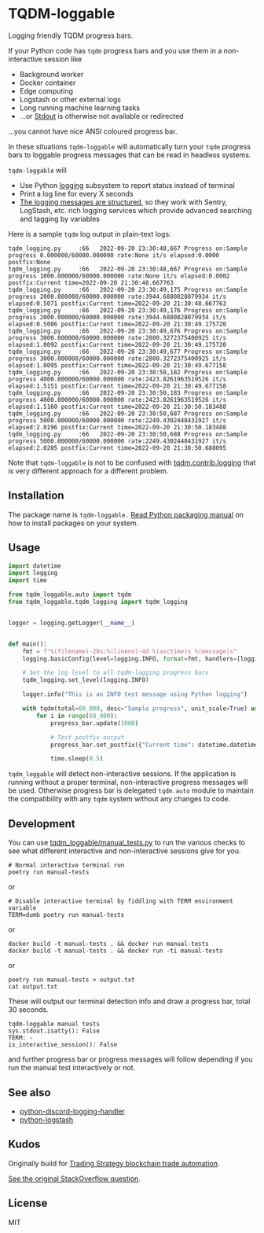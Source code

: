 TQDM-loggable
=============

Logging friendly TQDM progress bars.

If your Python code has `tqdm` progress bars and you use them in a non-interactive session like 

- Background worker
- Docker container
- Edge computing
- Logstash or other external logs
- Long running machine learning tasks
- ...or [Stdout](https://en.wikipedia.org/wiki/Standard_streams) is otherwise not available or redirected

...you cannot have nice ANSI coloured progress bar. 

In these situations `tqdm-loggable` will automatically turn your `tqdm` progress bars to loggable progress messages
that can be read in headless systems.


`tqdm-loggable` will

- Use Python [logging](https://docs.python.org/3/library/logging.html) subsystem to report status instead of terminal
- Print a log line for every X seconds
- [The logging messages are structured](https://docs.python.org/3/howto/logging-cookbook.html#implementing-structured-logging), so they work with Sentry, LogStash, etc. rich logging services
  which provide advanced searching and tagging by variables

Here is a sample `tqdm` log output in plain-text logs:

```
tqdm_logging.py     :66   2022-09-20 23:30:48,667 Progress on:Sample progress 0.000000/60000.000000 rate:None it/s elapsed:0.0000 postfix:None
tqdm_logging.py     :66   2022-09-20 23:30:48,667 Progress on:Sample progress 1000.000000/60000.000000 rate:None it/s elapsed:0.0002 postfix:Current time=2022-09-20 21:30:48.667763
tqdm_logging.py     :66   2022-09-20 23:30:49,175 Progress on:Sample progress 2000.000000/60000.000000 rate:3944.6880828079934 it/s elapsed:0.5071 postfix:Current time=2022-09-20 21:30:48.667763
tqdm_logging.py     :66   2022-09-20 23:30:49,176 Progress on:Sample progress 2000.000000/60000.000000 rate:3944.6880828079934 it/s elapsed:0.5086 postfix:Current time=2022-09-20 21:30:49.175720
tqdm_logging.py     :66   2022-09-20 23:30:49,676 Progress on:Sample progress 3000.000000/60000.000000 rate:2800.3272375400925 it/s elapsed:1.0092 postfix:Current time=2022-09-20 21:30:49.175720
tqdm_logging.py     :66   2022-09-20 23:30:49,677 Progress on:Sample progress 3000.000000/60000.000000 rate:2800.3272375400925 it/s elapsed:1.0095 postfix:Current time=2022-09-20 21:30:49.677158
tqdm_logging.py     :66   2022-09-20 23:30:50,182 Progress on:Sample progress 4000.000000/60000.000000 rate:2423.8261963519526 it/s elapsed:1.5151 postfix:Current time=2022-09-20 21:30:49.677158
tqdm_logging.py     :66   2022-09-20 23:30:50,183 Progress on:Sample progress 4000.000000/60000.000000 rate:2423.8261963519526 it/s elapsed:1.5160 postfix:Current time=2022-09-20 21:30:50.183488
tqdm_logging.py     :66   2022-09-20 23:30:50,687 Progress on:Sample progress 5000.000000/60000.000000 rate:2249.4302448431927 it/s elapsed:2.0196 postfix:Current time=2022-09-20 21:30:50.183488
tqdm_logging.py     :66   2022-09-20 23:30:50,688 Progress on:Sample progress 5000.000000/60000.000000 rate:2249.4302448431927 it/s elapsed:2.0205 postfix:Current time=2022-09-20 21:30:50.688095
```

Note that `tqdm-loggable` is not to be confused with [tqdm.contrib.logging](https://tqdm.github.io/docs/contrib.logging/) 
that is very different approach for a different problem.

Installation
------------

The package name is `tqdm-loggable.` [Read Python packaging manual](https://packaging.python.org/en/latest/) on how to install packages
on your system.

Usage
-----

```python
import datetime
import logging
import time

from tqdm_loggable.auto import tqdm
from tqdm_loggable.tqdm_logging import tqdm_logging


logger = logging.getLogger(__name__)


def main():
    fmt = f"%(filename)-20s:%(lineno)-4d %(asctime)s %(message)s"
    logging.basicConfig(level=logging.INFO, format=fmt, handlers=[logging.StreamHandler()])

    # Set the log level to all tqdm-logging progress bars
    tqdm_logging.set_level(logging.INFO)

    logger.info("This is an INFO test message using Python logging")

    with tqdm(total=60_000, desc="Sample progress", unit_scale=True) as progress_bar:
        for i in range(60_000):
            progress_bar.update(1000)

            # Test postfix output
            progress_bar.set_postfix({"Current time": datetime.datetime.utcnow()})

            time.sleep(0.5)

```

`tqdm_loggable` will detect non-interactive sessions.
If the application is running without a proper terminal, non-interactive progress messages will be used.
Otherwise progress bar is delegated `tqdm.auto` module to maintain the compatibility
with any `tqdm` system without any changes to code.

Development
-----------

You can use [tqdm_loggable/manual_tests.py](./tqdm_loggable/manual_tests.py) to run the various checks 
to see what different interactive and non-interactive sessions give for you.

```shell
# Normal interactive terminal run
poetry run manual-tests 
```

or

```shell
# Disable interactive terminal by fiddling with TERM environment variable
TERM=dumb poetry run manual-tests 
```

or

```shell
docker build -t manual-tests . && docker run manual-tests
docker build -t manual-tests . && docker run -ti manual-tests
```

or

```shell
poetry run manual-tests > output.txt
cat output.txt
```

These will output our terminal detection info and draw a progress bar, total 30 seconds.

```
tqdm-loggable manual tests
sys.stdout.isatty(): False
TERM: -
is_interactive_session(): False
```

and further progress bar or progress messages will follow depending
if you run the manual test interactively or not.

See also
--------

- [python-discord-logging-handler](https://github.com/tradingstrategy-ai/python-logging-discord-handler)
- [python-logstash](https://github.com/tradingstrategy-ai/python-logstash)

Kudos
-----

Originally build for [Trading Strategy blockchain trade automation](https://tradingstrategy.ai/docs/).

[See the original StackOverflow question](https://stackoverflow.com/questions/73433322/tqdm-progress-bar-with-docker-logs).

License
-------

MIT